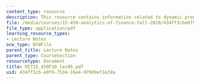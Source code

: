 ```yaml
---
content_type: resource
description: This resource contains information related to dynamic programming.
file: /media/courses/15-450-analytics-of-finance-fall-2010/434ff3cbe0f9753416e4979d9ef1e34a_MIT15_450F10_lec05.pdf
file_type: application/pdf
learning_resource_types:
- Lecture Notes
ocw_type: OCWFile
parent_title: Lecture Notes
parent_type: CourseSection
resourcetype: Document
title: MIT15_450F10_lec05.pdf
uid: 434ff3cb-e0f9-7534-16e4-979d9ef1e34a
---
```

